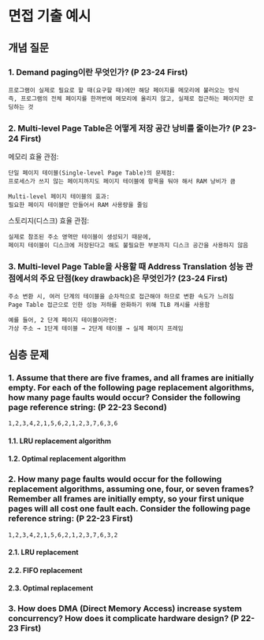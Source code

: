 # 면접 기출 예시
## 개념 질문
### 1. Demand paging이란 무엇인가? (P 23-24 First)
~~~
프로그램이 실제로 필요로 할 때(요구할 때)에만 해당 페이지를 메모리에 불러오는 방식
즉, 프로그램의 전체 페이지를 한꺼번에 메모리에 올리지 않고, 실제로 접근하는 페이지만 로딩하는 것
~~~

### 2. Multi-level Page Table은 어떻게 저장 공간 낭비를 줄이는가? (P 23-24 First)
메모리 효율 관점:
~~~
단일 페이지 테이블(Single-level Page Table)의 문제점:
프로세스가 쓰지 않는 페이지까지도 페이지 테이블에 항목을 둬야 해서 RAM 낭비가 큼

Multi-level 페이지 테이블의 효과:
필요한 페이지 테이블만 만들어서 RAM 사용량을 줄임
~~~

스토리지(디스크) 효율 관점:
~~~
실제로 참조된 주소 영역만 테이블이 생성되기 때문에,
페이지 테이블이 디스크에 저장된다고 해도 불필요한 부분까지 디스크 공간을 사용하지 않음
~~~
### 3. Multi-level Page Table을 사용할 때 Address Translation 성능 관점에서의 주요 단점(key drawback)은 무엇인가? (23-24 First)
~~~
주소 변환 시, 여러 단계의 테이블을 순차적으로 접근해야 하므로 변환 속도가 느려짐
Page Table 접근으로 인한 성능 저하를 완화하기 위해 TLB 캐시를 사용함

예를 들어, 2 단계 페이지 테이블이라면:
가상 주소 → 1단계 테이블 → 2단계 테이블 → 실제 페이지 프레임
~~~

## 심층 문제

### 1. Assume that there are five frames, and all frames are initially empty. For each of the following page replacement algorithms, how many page faults would occur? Consider the following page reference string: (P 22-23 Second)
~~~
1,2,3,4,2,1,5,6,2,1,2,3,7,6,3,6
~~~

#### 1.1. LRU replacement algorithm

#### 1.2. Optimal replacement algorithm


### 2. How many page faults would occur for the following replacement algorithms, assuming one, four, or seven frames? Remember all frames are initially empty, so your first unique pages will all cost one fault each. Consider the following page reference string: (P 22-23 First)
~~~
1,2,3,4,2,1,5,6,2,1,2,3,7,6,3,2
~~~

#### 2.1. LRU replacement

#### 2.2. FIFO replacement

#### 2.3. Optimal replacement

### 3. How does DMA (Direct Memory Access) increase system concurrency? How does it complicate hardware design? (P 22-23 First)

